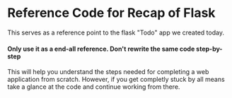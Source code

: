 # Reference Code for Recap of Flask

This serves as a reference point to the flask "Todo" app we created today.

#### Only use it as a end-all reference. Don't rewrite the same code step-by-step

This will help you understand the steps needed for completing a web application from scratch. However, if you get completly stuck by all means take a glance at the code and continue working from there.

